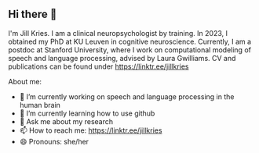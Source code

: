 ## Hi there 👋

I'm Jill Kries. I am a clinical neuropsychologist by training. In 2023, I obtained my PhD at KU Leuven in cognitive neuroscience. Currently, I am a postdoc at Stanford University, where I work on computational modeling of speech and language processing, advised by Laura Gwilliams. CV and publications can be found under https://linktr.ee/jillkries

About me:
- 🔭 I’m currently working on speech and language processing in the human brain
- 🌱 I’m currently learning how to use github
- 💬 Ask me about my research
- 📫 How to reach me: https://linktr.ee/jillkries
- 😄 Pronouns: she/her
